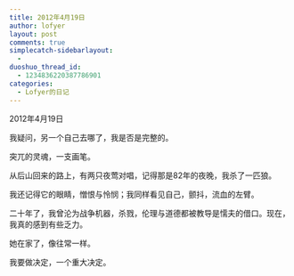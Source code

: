 ```yaml
---
title: 2012年4月19日
author: lofyer
layout: post
comments: true
simplecatch-sidebarlayout:
  - 
duoshuo_thread_id:
  - 1234836220387786901
categories:
  - Lofyer的日记
---
```

2012年4月19日

我疑问，另一个自己去哪了，我是否是完整的。

突兀的灵魂，一支画笔。

从后山回来的路上，有两只夜莺对唱，记得那是82年的夜晚，我杀了一匹狼。

我还记得它的眼睛，憎恨与怜悯；我同样看见自己，颤抖，流血的左臂。

二十年了，我曾沦为战争机器，杀戮，伦理与道德都被教导是懦夫的借口。现在，我真的感到有些乏力。

她在家了，像往常一样。

我要做决定，一个重大决定。